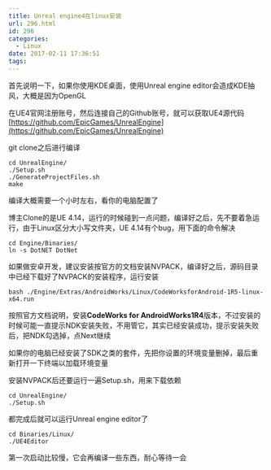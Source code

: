 ```yaml
---
title: Unreal engine4在linux安装
url: 296.html
id: 296
categories:
  - Linux
date: 2017-02-11 17:36:51
tags:
---
```


首先说明一下，如果你使用KDE桌面，使用Unreal engine editor会造成KDE抽风，大概是因为OpenGL

在UE4官网注册账号，然后连接自己的Github账号，就可以获取UE4源代码 [https://github.com/EpicGames/UnrealEngine](https://github.com/EpicGames/UnrealEngine)

  

git clone之后进行编译

  
```
cd UnrealEngine/
./Setup.sh
./GenerateProjectFiles.sh
make
```
编译大概需要一个小时左右，看你的电脑配置了

  

博主Clone的是UE 4.14，运行的时候碰到一点问题，编译好之后，先不要着急运行，由于Linux区分大小写文件夹，UE 4.14有个bug，用下面的命令解决

  
```
cd Engine/Binaries/
ln -s DotNET DotNet
```
如果做安卓开发，建议安装按官方的文档安装NVPACK，编译好之后，源码目录中已经下载好了NVPACK的安装程序，运行安装

  

  
```
bash ./Engine/Extras/AndroidWorks/Linux/CodeWorksforAndroid-1R5-linux-x64.run
```
按照官方文档说明，安装**CodeWorks for AndroidWorks1R4**版本，不过安装的时候可能一直提示NDK安装失败，不用管它，其实已经安装成功，提示安装失败后，把NDK勾选掉，点Next继续

  

如果你的电脑已经安装了SDK之类的套件，先把你设置的环境变量删掉，最后重新打开一下终端以加载环境变量

安装NVPACK后还要运行一遍Setup.sh，用来下载依赖

  
```
cd UnrealEngine/
./Setup.sh
```
都完成后就可以运行Unreal engine editor了

  

  
```
cd Binaries/Linux/
./UE4Editor
```
第一次启动比较慢，它会再编译一些东西，耐心等待一会

